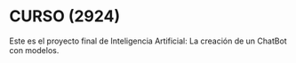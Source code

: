 # CURSO (2924)
Este es el proyecto final de Inteligencia Artificial: La creación de un ChatBot con modelos.
